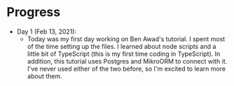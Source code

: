 # Progress
   - Day 1 (Feb 13, 2021):
      - Today was my first day working on Ben Awad's tutorial. I spent most of the time setting up the files. I learned about node scripts and a little bit of TypeScript (this is my first time coding in TypeScript). In addition, this tutorial uses Postgres and MikroORM to connect with it. I've never used either of the two before, so I'm excited to learn more about them.
